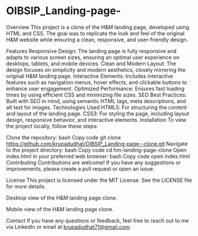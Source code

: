 # OIBSIP_Landing-page-
Overview This project is a clone of the H&amp;M landing page, developed using HTML and CSS. The goal was to replicate the look and feel of the original H&amp;M website while ensuring a clean, responsive, and user-friendly design.

Features
Responsive Design: The landing page is fully responsive and adapts to various screen sizes, ensuring an optimal user experience on desktops, tablets, and mobile devices.
Clean and Modern Layout: The design focuses on simplicity and modern aesthetics, closely mirroring the original H&M landing page.
Interactive Elements: Includes interactive features such as navigation menus, hover effects, and clickable buttons to enhance user engagement.
Optimized Performance: Ensures fast loading times by using efficient CSS and minimizing file sizes.
SEO Best Practices: Built with SEO in mind, using semantic HTML tags, meta descriptions, and alt text for images.
Technologies Used
HTML5: For structuring the content and layout of the landing page.
CSS3: For styling the page, including layout design, responsive behavior, and interactive elements.
Installation
To view the project locally, follow these steps:

Clone the repository:
bash
Copy code
git clone https://github.com/krupadudhat/OIBSIP_Landing-page--clone.git
Navigate to the project directory:
bash
Copy code
cd hm-landing-page-clone
Open index.html in your preferred web browser:
bash
Copy code
open index.html
Contributing
Contributions are welcome! If you have any suggestions or improvements, please create a pull request or open an issue.

License
This project is licensed under the MIT License. See the LICENSE file for more details.


Desktop view of the H&M landing page clone.


Mobile view of the H&M landing page clone.

Contact
If you have any questions or feedback, feel free to reach out to me via LinkedIn or email at krupadudhat71@gmail.com.
